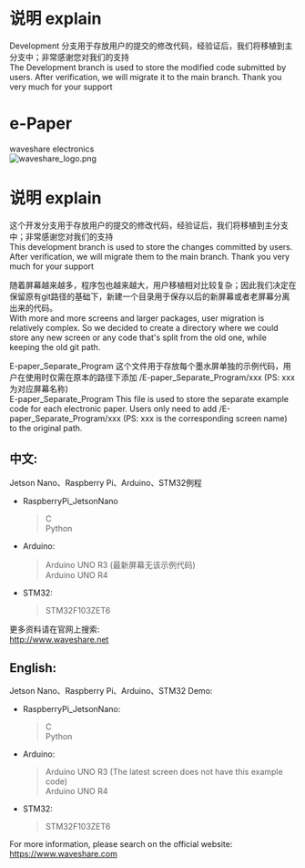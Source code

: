 ﻿# 说明 explain
Development 分支用于存放用户的提交的修改代码，经验证后，我们将移植到主分支中；非常感谢您对我们的支持</br>
The Development branch is used to store the modified code submitted by users. After verification, we will migrate it to the main branch. Thank you very much for your support </br>

# e-Paper  
waveshare electronics</br>
![waveshare_logo.png](waveshare_logo.png)

# 说明 explain
这个开发分支用于存放用户的提交的修改代码，经验证后，我们将移植到主分支中；非常感谢您对我们的支持</br>
This development branch is used to store the changes committed by users. After verification, we will migrate them to the main branch. Thank you very much for your support</br>

随着屏幕越来越多，程序包也越来越大，用户移植相对比较复杂；因此我们决定在保留原有git路径的基础下，新建一个目录用于保存以后的新屏幕或者老屏幕分离出来的代码。</br>
With more and more screens and larger packages, user migration is relatively complex. So we decided to create a directory where we could store any new screen or any code that's split from the old one, while keeping the old git path.</br>

E-paper_Separate_Program 这个文件用于存放每个墨水屏单独的示例代码，用户在使用时仅需在原本的路径下添加 /E-paper_Separate_Program/xxx  (PS: xxx 为对应屏幕名称)</br>
E-paper_Separate_Program This file is used to store the separate example code for each electronic paper. Users only need to add /E-paper_Separate_Program/xxx (PS: xxx is the corresponding screen name) to the original path.</br>

## 中文:  
Jetson Nano、Raspberry Pi、Arduino、STM32例程</br>
* RaspberryPi_JetsonNano  
    > C</br>
    > Python </br>
* Arduino:  
    > Arduino UNO R3 (最新屏幕无该示例代码)</br>
    > Arduino UNO R4</br>
* STM32:  
    > STM32F103ZET6 </br>
    
更多资料请在官网上搜索:  </br>
http://www.waveshare.net</br>


## English:  
Jetson Nano、Raspberry Pi、Arduino、STM32 Demo:  </br>
* RaspberryPi_JetsonNano:  
    > C</br>
    > Python</br>
* Arduino:  
    > Arduino UNO R3 (The latest screen does not have this example code)</br>
    > Arduino UNO R4 </br>
* STM32:  
    > STM32F103ZET6 </br>
    
For more information, please search on the official website:   </br>
https://www.waveshare.com</br>



